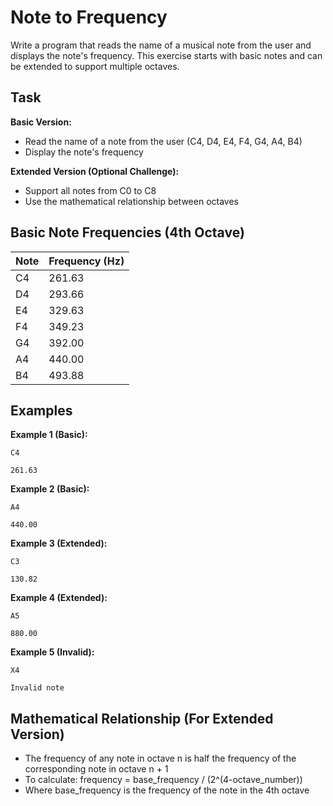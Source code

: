 # Note to Frequency

Write a program that reads the name of a musical note from the user and displays the note's frequency. This exercise starts with basic notes and can be extended to support multiple octaves.

## Task
**Basic Version:**
- Read the name of a note from the user (C4, D4, E4, F4, G4, A4, B4)
- Display the note's frequency

**Extended Version (Optional Challenge):**
- Support all notes from C0 to C8
- Use the mathematical relationship between octaves

## Basic Note Frequencies (4th Octave)
| Note | Frequency (Hz) |
|------|----------------|
| C4 | 261.63 |
| D4 | 293.66 |
| E4 | 329.63 |
| F4 | 349.23 |
| G4 | 392.00 |
| A4 | 440.00 |
| B4 | 493.88 |

## Examples
**Example 1 (Basic):**
```
C4
```
```
261.63
```

**Example 2 (Basic):**
```
A4
```
```
440.00
```

**Example 3 (Extended):**
```
C3
```
```
130.82
```

**Example 4 (Extended):**
```
A5
```
```
880.00
```

**Example 5 (Invalid):**
```
X4
```
```
Invalid note
```

## Mathematical Relationship (For Extended Version)
- The frequency of any note in octave n is half the frequency of the corresponding note in octave n + 1
- To calculate: frequency = base_frequency / (2^(4-octave_number))
- Where base_frequency is the frequency of the note in the 4th octave

